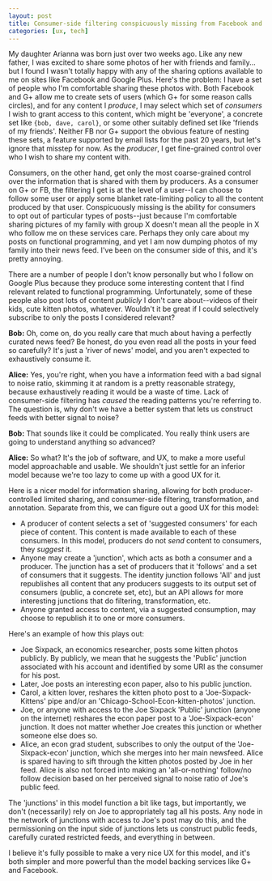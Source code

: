 ```yaml
---
layout: post
title: Consumer-side filtering conspicuously missing from Facebook and Google Plus
categories: [ux, tech]
---
```


My daughter Arianna was born just over two weeks ago. Like any new father, I was excited to share some photos of her with friends and family... but I found I wasn't totally happy with any of the sharing options available to me on sites like Facebook and Google Plus. Here's the problem: I have a set of people who I'm comfortable sharing these photos with. Both Facebook and G+ allow me to create sets of users (which G+ for some reason calls circles), and for any content I _produce_, I may select which set of _consumers_ I wish to grant access to this content, which might be 'everyone', a concrete set like `{bob, dave, carol}`, or some other suitably defined set like 'friends of my friends'. Neither FB nor G+ support the obvious feature of nesting these sets, a feature supported by email lists for the past 20 years, but let's ignore that misstep for now. As the _producer_, I get fine-grained control over who I wish to share my content with.

Consumers, on the other hand, get only the most coarse-grained control over the information that is shared with them by producers. As a consumer on G+ or FB, the filtering I get is at the level of a user--I can choose to follow some user or apply some blanket rate-limiting policy to all the content produced by that user. Conspicuously missing is the ability for consumers to opt out of particular types of posts--just because I'm comfortable sharing pictures of my family with group X doesn't mean all the people in X who follow me on these services care. Perhaps they only care about my posts on functional programming, and yet I am now dumping photos of my family into their news feed. I've been on the consumer side of this, and it's pretty annoying. 

There are a number of people I don't know personally but who I follow on Google Plus because they produce some interesting content that I find relevant related to functional programming. Unfortunately, some of these people also post lots of content *publicly* I don't care about--videos of their kids, cute kitten photos, whatever. Wouldn't it be great if I could selectively subscribe to only the posts I considered relevant?

__Bob:__ Oh, come on, do you really care that much about having a perfectly curated news feed? Be honest, do you even read all the posts in your feed so carefully? It's just a 'river of news' model, and you aren't expected to exhaustively consume it.

__Alice:__ Yes, you're right, when you have a information feed with a bad signal to noise ratio, skimming it at random is a pretty reasonable strategy, because exhaustively reading it would be a waste of time. Lack of consumer-side filtering has *caused* the reading patterns you're referring to. The question is, why don't we have a better system that lets us construct feeds with better signal to noise?

__Bob:__ That sounds like it could be complicated. You really think users are going to understand anything so advanced?

__Alice:__ So what? It's the job of software, and UX, to make a more useful model approachable and usable. We shouldn't just settle for an inferior model because we're too lazy to come up with a good UX for it. 

Here is a nicer model for information sharing, allowing for both producer-controlled limited sharing, and consumer-side filtering, transformation, and annotation. Separate from this, we can figure out a good UX for this model:

* A producer of content selects a set of 'suggested consumers' for each piece of content. This content is made available to each of these consumers. In this model, producers do not _send_ content to consumers, they _suggest_ it.
* Anyone may create a 'junction', which acts as both a consumer and a producer. The junction has a set of producers that it 'follows' and a set of consumers that it suggests. The identity junction follows 'All' and just republishes all content that any producers suggests to its output set of consumers (public, a concrete set, etc), but an API allows for more interesting junctions that do filtering, transformation, etc.
* Anyone granted access to content, via a suggested consumption, may choose to republish it to one or more consumers.

Here's an example of how this plays out:

* Joe Sixpack, an economics researcher, posts some kitten photos publicly. By publicly, we mean that he suggests the 'Public' junction associated with his account and identified by some URI as the consumer for his post.
* Later, Joe posts an interesting econ paper, also to his public junction.
* Carol, a kitten lover, reshares the kitten photo post to a 'Joe-Sixpack-Kittens' pipe and/or an 'Chicago-School-Econ-kitten-photos' junction.
* Joe, or anyone with access to the Joe Sixpack 'Public' junction (anyone on the internet) reshares the econ paper post to a 'Joe-Sixpack-econ' junction. It does not matter whether Joe creates this junction or whether someone else does so.
* Alice, an econ grad student, subscribes to only the output of the 'Joe-Sixpack-econ' junction, which she merges into her main newsfeed. Alice is spared having to sift through the kitten photos posted by Joe in her feed. Alice is also not forced into making an 'all-or-nothing' follow/no follow decision based on her perceived signal to noise ratio of Joe's public feed.

The 'junctions' in this model function a bit like tags, but importantly, we don't (necessarily) rely on Joe to appropriately tag all his posts. Any node in the network of junctions with access to Joe's post may do this, and the permissioning on the input side of junctions lets us construct public feeds, carefully curated restricted feeds, and everything in between.

I believe it's fully possible to make a very nice UX for this model, and it's both simpler and more powerful than the model backing services like G+ and Facebook.

